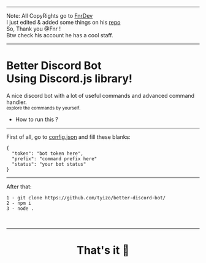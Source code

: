 <hr>

Note: All CopyRights go to 
<a href="https://github.com/FnrDev/">
FnrDev </a>
<br>
I just edited & added some things on his <a href="https://github.com/FnrDev/moderation-discord-bot"> repo </a> 
<br>
So, Thank you @Fnr ! <br>
Btw check his account he has a cool staff.
<hr>
<h1>
  Better Discord Bot
  <br>
  Using Discord.js library!
</h1>

A nice discord bot with a lot of useful commands and advanced command handler.
<br>
<small>explore the commands by yourself.</small>
<br>
- How to run this ?
<hr>
First of all, go to 
<a href="https://github.com/tyizo/better-discord-bot/blob/main/config.json">config.json</a> 
and fill these blanks:
<br>

```
{
  "token": "bot token here",
  "prefix": "command prefix here"
  "status": "your bot status"
}

```
<hr>

After that:
<br>
```
1 - git clone https://github.com/tyizo/better-discord-bot/
2 - npm i
3 - node .
```



<br>
<hr>
<h1 align="center">That's it 🚀</h1>
